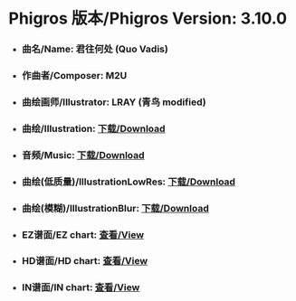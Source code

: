 
# Phigros 版本/Phigros Version:  3.10.0

- ### __曲名/Name:  君往何处 (Quo Vadis)__

- ### __作曲者/Composer:  M2U__

- ### __曲绘画师/Illustrator:  LRAY (青鸟 modified)__

- ### __曲绘/Illustration:  [下载/Download](https://github.com/Po6647A/WebAssests/releases/download/3.10.0/989.png)__

- ### __音频/Music:  [下载/Download](https://github.com/Po6647A/WebAssests/releases/download/3.10.0/1798.ogg)__

- ### __曲绘(低质量)/IllustrationLowRes:  [下载/Download](https://github.com/Po6647A/WebAssests/releases/download/3.10.0/1481.png)__

- ### __曲绘(模糊)/IllustrationBlur:  [下载/Download](https://github.com/Po6647A/WebAssests/releases/download/3.10.0/0)__


- ### __EZ谱面/EZ chart:  [查看/View](./EZ.json/index.html)__

- ### __HD谱面/HD chart:  [查看/View](./HD.json/index.html)__

- ### __IN谱面/IN chart:  [查看/View](./IN.json/index.html)__
